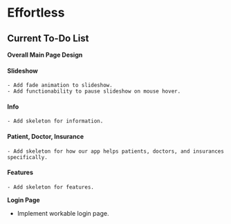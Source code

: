 # Effortless

## Current To-Do List

**Overall Main Page Design**
  
  #### Slideshow
    - Add fade animation to slideshow.
    - Add functionability to pause slideshow on mouse hover.
  #### Info
    - Add skeleton for information.
  #### Patient, Doctor, Insurance
    - Add skeleton for how our app helps patients, doctors, and insurances specifically.
  #### Features
    - Add skeleton for features.

**Login Page**
  - Implement workable login page.
